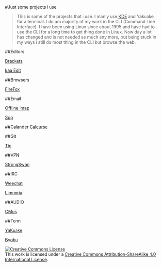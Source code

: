 #Just some projects i use

>This is some of the projects that i use. I manly use [KDE](kde.org) and Yakuake for a terminal. I do am majority of my work in the CLI (Command Line Interface).
>I have been using Linux since about 1995 and have had to use the CLI for a long time to get thing done in Linux. Now day a lot has changed and is not needed as much any more, but being stuck in my ways i still do most thing in the CLI but browse the web.



##Editors

[Brackets](brackets.io)

[kaa Edit](http://kaaedit.github.io/)


##Browsers

[FireFox](firefox.com)


##Email

[Offline imap](http://offlineimap.org/)

[Sup](http://supmua.org)

##Calander
[Calcurse](http://calcurse.org/)

##Git

[Tig](http://jonas.nitro.dk/tig/)


##VPN

[StrongSwan](http://strongswan.org/)

##IRC

[Weechat](http://www.weechat.org/)

[Limnoria](https://github.com/ProgVal/Limnoria)

##AUDIO

[CMus](http://cmus.sourceforge.net/)

##Term

[YaKuake](http://yakuake.kde.org/)

[Byobu](http://byobu.co/)

<a rel="license" href="http://creativecommons.org/licenses/by-sa/4.0/"><img alt="Creative Commons License" style="border-width:0" src="http://i.creativecommons.org/l/by-sa/4.0/88x31.png" /></a><br />This work is licensed under a <a rel="license" href="http://creativecommons.org/licenses/by-sa/4.0/">Creative Commons Attribution-ShareAlike 4.0 International License</a>.